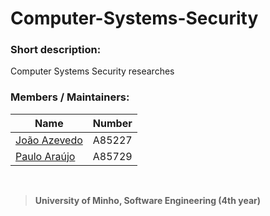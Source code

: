 # Computer-Systems-Security

### Short description:
Computer Systems Security researches

### Members / Maintainers:


|      Name     | Number |
|---------------|--------|
| [João Azevedo](https://github.com/devzizu)   | A85227 |
| [Paulo Araújo](https://github.com/paulob122) | A85729 |

<br>

>**University of Minho, Software Engineering (4th year)**

